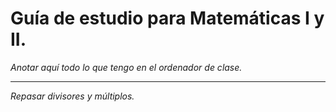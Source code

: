 # Guía de estudio para Matemáticas I y II.

*Anotar aquí todo lo que tengo en el ordenador de clase.*

---

*Repasar divisores y múltiplos.*


